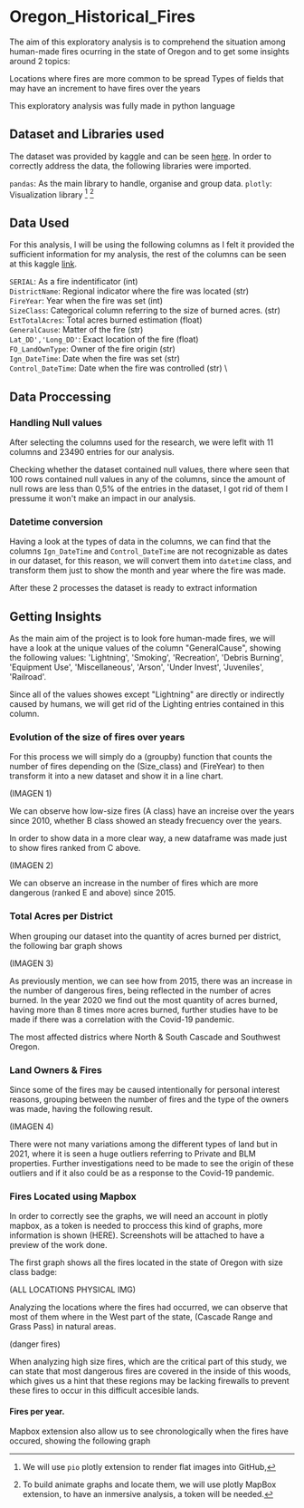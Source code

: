 # Oregon_Historical_Fires

The aim of this exploratory analysis is to comprehend the situation among human-made fires ocurring in the state of Oregon and to get some insights around 2 topics:

Locations where fires are more common to be spread
Types of fields that may have an increment to have fires over the years

This exploratory analysis was fully made in python language

## Dataset and Libraries used

The dataset was provided by kaggle and can be seen [here](https://www.kaggle.com/datasets/mattop/fire-occurrence-and-cause-data-2000-2022). In order to correctly address the data, the following libraries were imported.

``pandas``: As the main library to handle, organise and group data.
``plotly``: Visualization library [^1] [^2]

[^1]: We will use ``pio`` plotly extension to render flat images into GitHub,  
[^2]: To build animate graphs and locate them, we will use plotly MapBox extension, to have an inmersive analysis, a token will be needed.


## Data Used

For this analysis, I will be using the following columns as I felt it provided the sufficient information for my analysis, the rest of the columns can be seen at this kaggle [link](https://www.kaggle.com/datasets/mattop/fire-occurrence-and-cause-data-2000-2022).

`SERIAL`: As a fire indentificator (int) \
`DistrictName`: Regional indicator where the fire was located (str) \
`FireYear`: Year when the fire was set (int) \
`SizeClass`: Categorical column referring to the size of burned acres. (str) \
`EstTotalAcres`: Total acres burned estimation (float) \
`GeneralCause`: Matter of the fire (str)\
`Lat_DD','Long_DD'`: Exact location of the fire (float) \
`FO_LandOwnType`: Owner of the fire origin (str) \
`Ign_DateTime`: Date when the fire was set (str) \
`Control_DateTime`: Date when the fire was controlled (str) \

## Data Proccessing
### Handling Null values

After selecting the columns used for the research, we were leflt with 11 columns and 23490 entries for our analysis.

Checking whether the dataset contained null values, there where seen that 100 rows contained null values in any of the columns, since the amount of null rows are less than 0,5% of the entries in the dataset, I got rid of them I pressume it won't make an impact in our analysis. 


### Datetime conversion
 
Having a look at the types of data in the columns, we can find that the columns `Ign_DateTime` and `Control_DateTime` are not recognizable as dates in our dataset, for this reason, we will convert them into ``datetime`` class, and transform them just to show the month and year where the fire was made.

After these 2 processes the dataset is ready to extract information

## Getting Insights

As the main aim of the project is to look fore human-made fires, we will have a look at the unique values of the column "GeneralCause", showing the following values: 'Lightning', 'Smoking', 'Recreation', 'Debris Burning',
       'Equipment Use', 'Miscellaneous', 'Arson', 'Under Invest',
       'Juveniles', 'Railroad'.
       
Since all of the values showes except "Lightning" are directly or indirectly caused by humans, we will get rid of the Lighting entries contained in this column.

### Evolution of the size of fires over years

For this process we will simply do a (groupby) function that counts the number of fires depending on the (Size_class) and (FireYear) to then transform it into a new dataset and show it in a line chart.

(IMAGEN 1)

We can observe how low-size fires (A class) have an increise over the years since 2010, whether B class showed an steady frecuency over the years.


In order to show data in a more clear way, a new dataframe was made just to show fires ranked from C above.

(IMAGEN 2)


We can observe an increase in the number of fires which are more dangerous (ranked E and above) since 2015.

### Total Acres per District

When grouping our dataset into the quantity of acres burned per district, the following bar graph shows


(IMAGEN 3)


As previously mention, we can see how from 2015, there was an increase in the number of dangerous fires, being reflected in the number of acres burned. In the year 2020 we find out the most quantity of acres burned, having more than 8 times more acres burned, further studies have to be made if there was a correlation with the Covid-19 pandemic.

The most affected districs where North & South Cascade and Southwest Oregon.


### Land Owners & Fires

Since some of the fires may be caused intentionally for personal interest reasons, grouping between the number of fires and the type of the owners was made, having the following result.


(IMAGEN 4)


There were not many variations among the different types of land but in 2021, where it is seen a huge outliers referring to Private and BLM properties. Further investigations need to be made to see the origin of these outliers and if it also could be as a response to the Covid-19 pandemic. 


### Fires Located using Mapbox

In order to correctly see the graphs, we will need an account in plotly mapbox, as a token is needed to proccess this kind of graphs, more information is shown (HERE).
Screenshots will be attached to have a preview of the work done.

The first graph shows all the fires located in the state of Oregon with size class badge:

(ALL LOCATIONS PHYSICAL IMG)

Analyzing the locations where the fires had occurred, we can observe that most of them where in the West part of the state, (Cascade Range and Grass Pass) in natural areas. 

(danger fires)

When analyzing high size fires, which are the critical part of this study, we can state that most dangerous fires are covered in the inside of this woods, which gives us a hint that these regions may be lacking firewalls to prevent these fires to occur in this difficult accesible lands.

       
#### Fires per year.

Mapbox extension also allow us to see chronologically when the fires have occured, showing the following graph





